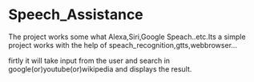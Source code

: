 # Speech_Assistance

The project works some what Alexa,Siri,Google Speach..etc.Its a simple project works with the help of speach_recognition,gtts,webbrowser...

firtly it will take input from the user and search in google(or)youtube(or)wikipedia and displays the result.
